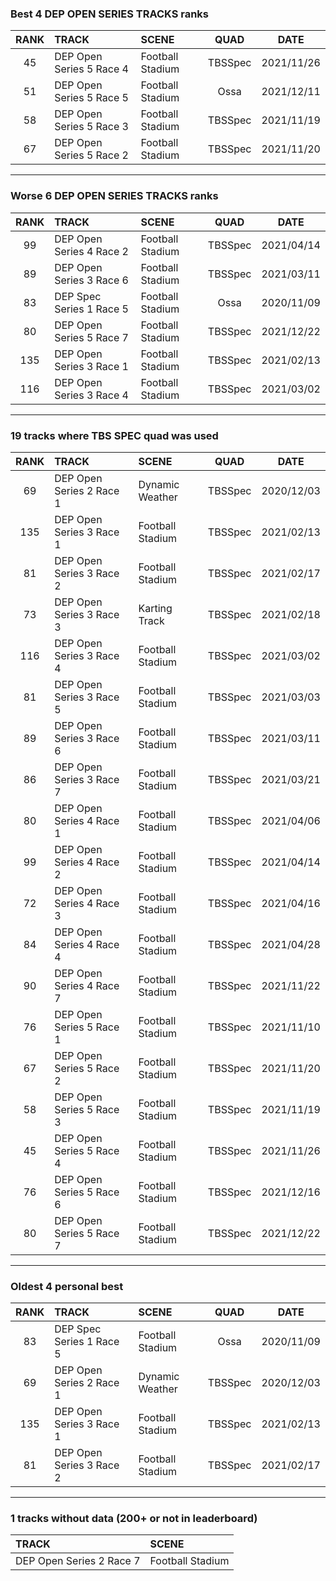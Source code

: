 ### Best 4 DEP OPEN SERIES TRACKS ranks
|RANK|TRACK|SCENE|QUAD|DATE|
|:---:|:---|:---|:---:|:---:|
|45|DEP Open Series 5 Race 4|Football Stadium|TBSSpec|2021/11/26|
|51|DEP Open Series 5 Race 5|Football Stadium|Ossa|2021/12/11|
|58|DEP Open Series 5 Race 3|Football Stadium|TBSSpec|2021/11/19|
|67|DEP Open Series 5 Race 2|Football Stadium|TBSSpec|2021/11/20|
---
### Worse 6 DEP OPEN SERIES TRACKS ranks
|RANK|TRACK|SCENE|QUAD|DATE|
|:---:|:---|:---|:---:|:---:|
|99|DEP Open Series 4 Race 2|Football Stadium|TBSSpec|2021/04/14|
|89|DEP Open Series 3 Race 6|Football Stadium|TBSSpec|2021/03/11|
|83|DEP Spec Series 1 Race 5|Football Stadium|Ossa|2020/11/09|
|80|DEP Open Series 5 Race 7|Football Stadium|TBSSpec|2021/12/22|
|135|DEP Open Series 3 Race 1|Football Stadium|TBSSpec|2021/02/13|
|116|DEP Open Series 3 Race 4|Football Stadium|TBSSpec|2021/03/02|
---
### 19 tracks where TBS SPEC quad was used
|RANK|TRACK|SCENE|QUAD|DATE|
|:---:|:---|:---|:---:|:---:|
|69|DEP Open Series 2 Race 1|Dynamic Weather|TBSSpec|2020/12/03|
|135|DEP Open Series 3 Race 1|Football Stadium|TBSSpec|2021/02/13|
|81|DEP Open Series 3 Race 2|Football Stadium|TBSSpec|2021/02/17|
|73|DEP Open Series 3 Race 3|Karting Track|TBSSpec|2021/02/18|
|116|DEP Open Series 3 Race 4|Football Stadium|TBSSpec|2021/03/02|
|81|DEP Open Series 3 Race 5|Football Stadium|TBSSpec|2021/03/03|
|89|DEP Open Series 3 Race 6|Football Stadium|TBSSpec|2021/03/11|
|86|DEP Open Series 3 Race 7|Football Stadium|TBSSpec|2021/03/21|
|80|DEP Open Series 4 Race 1|Football Stadium|TBSSpec|2021/04/06|
|99|DEP Open Series 4 Race 2|Football Stadium|TBSSpec|2021/04/14|
|72|DEP Open Series 4 Race 3|Football Stadium|TBSSpec|2021/04/16|
|84|DEP Open Series 4 Race 4|Football Stadium|TBSSpec|2021/04/28|
|90|DEP Open Series 4 Race 7|Football Stadium|TBSSpec|2021/11/22|
|76|DEP Open Series 5 Race 1|Football Stadium|TBSSpec|2021/11/10|
|67|DEP Open Series 5 Race 2|Football Stadium|TBSSpec|2021/11/20|
|58|DEP Open Series 5 Race 3|Football Stadium|TBSSpec|2021/11/19|
|45|DEP Open Series 5 Race 4|Football Stadium|TBSSpec|2021/11/26|
|76|DEP Open Series 5 Race 6|Football Stadium|TBSSpec|2021/12/16|
|80|DEP Open Series 5 Race 7|Football Stadium|TBSSpec|2021/12/22|
---
### Oldest 4 personal best
|RANK|TRACK|SCENE|QUAD|DATE|
|:---:|:---|:---|:---:|:---:|
|83|DEP Spec Series 1 Race 5|Football Stadium|Ossa|2020/11/09|
|69|DEP Open Series 2 Race 1|Dynamic Weather|TBSSpec|2020/12/03|
|135|DEP Open Series 3 Race 1|Football Stadium|TBSSpec|2021/02/13|
|81|DEP Open Series 3 Race 2|Football Stadium|TBSSpec|2021/02/17|
---
### 1 tracks without data (200+ or not in leaderboard)
|TRACK|SCENE|
|:---|:---|
|DEP Open Series 2 Race 7|Football Stadium|

